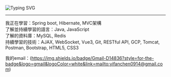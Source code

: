 ![Typing SVG](https://readme-typing-svg.herokuapp.com?font=Fira+Code&pause=1000&width=435&lines=Hi+%E6%88%91%E6%98%AF%E5%A5%95%E5%B8%86)
<hr>
我正在學習：Spring boot, Hibernate, MVC架構
<br>
了解並持續學習的語言：Java, JavaScript
<br>
了解的資料庫：MySQL, Redis
<br>
持續學習的技術：AJAX, WebSocket, Vue3, Git, RESTful API, GCP, Tomcat, Postman, Bootstrap, HTML5, CSS3

我的email：(https://img.shields.io/badge/Gmail-D14836?style=for-the-badge&logo=gmail&logoColor=white&link=mailto:yifanchen0914@gmail.com)
